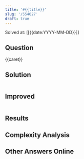 ```yaml
---
title: '#{{title}}'
slug: '/554627'
draft: true
---
```


Solved at: [[{{date:YYYY-MM-DD}}]]

## Question

{{caret}}

## Solution

```python

```

## Improved

```python

```

## Results

## Complexity Analysis

## Other Answers Online
